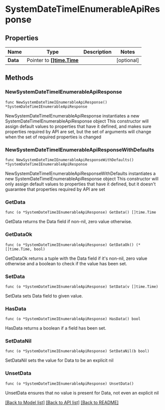 # SystemDateTimeIEnumerableApiResponse

## Properties

Name | Type | Description | Notes
------------ | ------------- | ------------- | -------------
**Data** | Pointer to [**[]time.Time**](time.Time.md) |  | [optional] 

## Methods

### NewSystemDateTimeIEnumerableApiResponse

`func NewSystemDateTimeIEnumerableApiResponse() *SystemDateTimeIEnumerableApiResponse`

NewSystemDateTimeIEnumerableApiResponse instantiates a new SystemDateTimeIEnumerableApiResponse object
This constructor will assign default values to properties that have it defined,
and makes sure properties required by API are set, but the set of arguments
will change when the set of required properties is changed

### NewSystemDateTimeIEnumerableApiResponseWithDefaults

`func NewSystemDateTimeIEnumerableApiResponseWithDefaults() *SystemDateTimeIEnumerableApiResponse`

NewSystemDateTimeIEnumerableApiResponseWithDefaults instantiates a new SystemDateTimeIEnumerableApiResponse object
This constructor will only assign default values to properties that have it defined,
but it doesn't guarantee that properties required by API are set

### GetData

`func (o *SystemDateTimeIEnumerableApiResponse) GetData() []time.Time`

GetData returns the Data field if non-nil, zero value otherwise.

### GetDataOk

`func (o *SystemDateTimeIEnumerableApiResponse) GetDataOk() (*[]time.Time, bool)`

GetDataOk returns a tuple with the Data field if it's non-nil, zero value otherwise
and a boolean to check if the value has been set.

### SetData

`func (o *SystemDateTimeIEnumerableApiResponse) SetData(v []time.Time)`

SetData sets Data field to given value.

### HasData

`func (o *SystemDateTimeIEnumerableApiResponse) HasData() bool`

HasData returns a boolean if a field has been set.

### SetDataNil

`func (o *SystemDateTimeIEnumerableApiResponse) SetDataNil(b bool)`

 SetDataNil sets the value for Data to be an explicit nil

### UnsetData
`func (o *SystemDateTimeIEnumerableApiResponse) UnsetData()`

UnsetData ensures that no value is present for Data, not even an explicit nil

[[Back to Model list]](../README.md#documentation-for-models) [[Back to API list]](../README.md#documentation-for-api-endpoints) [[Back to README]](../README.md)


